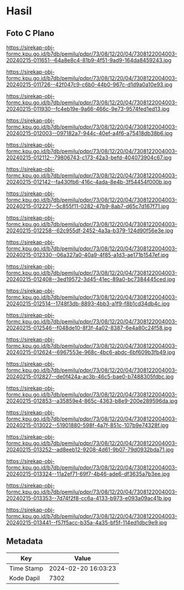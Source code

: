 # Hasil

## Foto C Plano

https://sirekap-obj-formc.kpu.go.id/b7db/pemilu/pdpr/73/08/12/20/04/7308122004003-20240215-011651--64a8e8c4-81b9-4f51-9ad9-164da8459243.jpg

https://sirekap-obj-formc.kpu.go.id/b7db/pemilu/pdpr/73/08/12/20/04/7308122004003-20240215-011726--42f047c9-c6b0-44b0-967c-d1d9a0a10e93.jpg

https://sirekap-obj-formc.kpu.go.id/b7db/pemilu/pdpr/73/08/12/20/04/7308122004003-20240215-011930--fc4eb19e-9a66-466c-9e73-9574fed1ed13.jpg

https://sirekap-obj-formc.kpu.go.id/b7db/pemilu/pdpr/73/08/12/20/04/7308122004003-20240215-012003--097182a7-944c-40ef-a4f6-a75418db38b6.jpg

https://sirekap-obj-formc.kpu.go.id/b7db/pemilu/pdpr/73/08/12/20/04/7308122004003-20240215-012112--79806743-c173-42a3-befd-404073904c67.jpg

https://sirekap-obj-formc.kpu.go.id/b7db/pemilu/pdpr/73/08/12/20/04/7308122004003-20240215-012142--fa430fb6-416c-4ada-8e4b-3f54454f000b.jpg

https://sirekap-obj-formc.kpu.go.id/b7db/pemilu/pdpr/73/08/12/20/04/7308122004003-20240215-012227--5c855f11-0282-47b9-8ab7-d65c7d167f71.jpg

https://sirekap-obj-formc.kpu.go.id/b7db/pemilu/pdpr/73/08/12/20/04/7308122004003-20240215-012258--62c955df-2452-4a3a-b379-124d90f56e3e.jpg

https://sirekap-obj-formc.kpu.go.id/b7db/pemilu/pdpr/73/08/12/20/04/7308122004003-20240215-012330--06a327a0-40a9-4f85-a1d3-ae171b1547ef.jpg

https://sirekap-obj-formc.kpu.go.id/b7db/pemilu/pdpr/73/08/12/20/04/7308122004003-20240215-012408--3ed19572-3d45-41ec-89a0-bc7384445ced.jpg

https://sirekap-obj-formc.kpu.go.id/b7db/pemilu/pdpr/73/08/12/20/04/7308122004003-20240215-012514--1748f3db-8893-4bb3-a1f9-f8b1cd34db4c.jpg

https://sirekap-obj-formc.kpu.go.id/b7db/pemilu/pdpr/73/08/12/20/04/7308122004003-20240215-012546--f048de10-8f3f-4a02-8387-6e4a80c24f58.jpg

https://sirekap-obj-formc.kpu.go.id/b7db/pemilu/pdpr/73/08/12/20/04/7308122004003-20240215-012624--6967553e-968c-4bc6-abdc-6bf609b3fb49.jpg

https://sirekap-obj-formc.kpu.go.id/b7db/pemilu/pdpr/73/08/12/20/04/7308122004003-20240215-012827--de0f424a-ac3b-46c5-bae0-b7488305fdbc.jpg

https://sirekap-obj-formc.kpu.go.id/b7db/pemilu/pdpr/73/08/12/20/04/7308122004003-20240215-012853--a35859e4-865c-4363-b8e9-200e289596da.jpg

https://sirekap-obj-formc.kpu.go.id/b7db/pemilu/pdpr/73/08/12/20/04/7308122004003-20240215-013022--51901880-598f-4a7f-851c-107b9e74328f.jpg

https://sirekap-obj-formc.kpu.go.id/b7db/pemilu/pdpr/73/08/12/20/04/7308122004003-20240215-013252--ad8eeb12-9208-4d61-9b07-79d0932bda71.jpg

https://sirekap-obj-formc.kpu.go.id/b7db/pemilu/pdpr/73/08/12/20/04/7308122004003-20240215-013324--11a2ef71-69f7-4b46-ade6-df3635a7b3ee.jpg

https://sirekap-obj-formc.kpu.go.id/b7db/pemilu/pdpr/73/08/12/20/04/7308122004003-20240215-013353--7d74f2f8-cc6a-4133-b973-e093a09ac41b.jpg

https://sirekap-obj-formc.kpu.go.id/b7db/pemilu/pdpr/73/08/12/20/04/7308122004003-20240215-013441--f57f5acc-b35a-4a35-bf5f-114ed1dbc9e9.jpg


## Metadata

| Key        | Value               |
| ---------- | ------------------- |
| Time Stamp | 2024-02-20 16:03:23 |
| Kode Dapil | 7302                |



